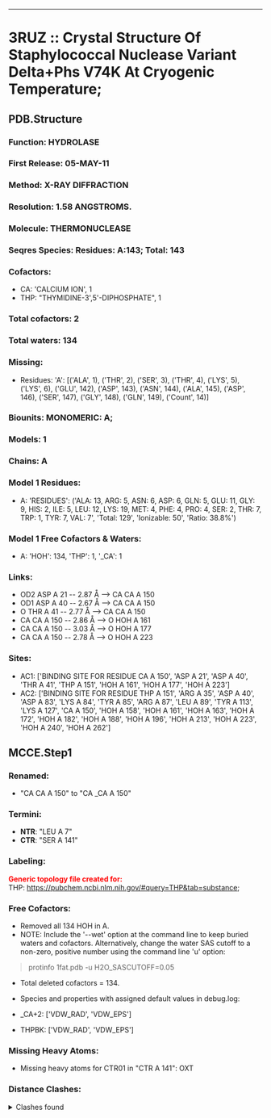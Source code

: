 ---
# 3RUZ :: Crystal Structure Of Staphylococcal Nuclease Variant Delta+Phs V74K At Cryogenic Temperature;
## PDB.Structure
### Function: HYDROLASE
### First Release: 05-MAY-11
### Method: X-RAY DIFFRACTION
### Resolution: 1.58 ANGSTROMS.
### Molecule: THERMONUCLEASE
### Seqres Species: Residues: A:143; Total: 143
### Cofactors:
  -  CA:
 'CALCIUM ION', 1
  - THP:
 "THYMIDINE-3',5'-DIPHOSPHATE", 1

### Total cofactors: 2
### Total waters: 134
### Missing:
  - Residues:
 'A': [('ALA', 1), ('THR', 2), ('SER', 3), ('THR', 4), ('LYS', 5), ('LYS', 6), ('GLU', 142), ('ASP', 143), ('ASN', 144), ('ALA', 145), ('ASP', 146), ('SER', 147), ('GLY', 148), ('GLN', 149),
       ('Count', 14)]

### Biounits: MONOMERIC: A;
### Models: 1
### Chains: A
### Model 1 Residues:
  - A:
 'RESIDUES': ('ALA: 13, ARG: 5, ASN: 6, ASP: 6, GLN: 5, GLU: 11, GLY: 9, HIS: 2, ILE: 5, LEU: 12, LYS: 19, MET: 4, PHE: 4, PRO: 4, SER: 2, THR: 7, TRP: 1, TYR: 7, VAL: 7', 'Total: 129', 'Ionizable: 50',
              'Ratio: 38.8%')

### Model 1 Free Cofactors & Waters:
  - A:
 'HOH': 134, 'THP': 1, '_CA': 1

### Links:
  - OD2 ASP A 21 -- 2.87 Å --> CA  CA A 150
  - OD1 ASP A 40 -- 2.67 Å --> CA  CA A 150
  - O  THR A 41 -- 2.77 Å --> CA  CA A 150
  - CA  CA A 150 -- 2.86 Å --> O  HOH A 161
  - CA  CA A 150 -- 3.03 Å --> O  HOH A 177
  - CA  CA A 150 -- 2.78 Å --> O  HOH A 223

### Sites:
  - AC1: ['BINDING SITE FOR RESIDUE CA A 150', 'ASP A  21', 'ASP A  40', 'THR A  41', 'THP A 151', 'HOH A 161', 'HOH A 177', 'HOH A 223']
  - AC2: ['BINDING SITE FOR RESIDUE THP A 151', 'ARG A  35', 'ASP A  40', 'ASP A  83', 'LYS A  84', 'TYR A  85', 'ARG A  87', 'LEU A  89', 'TYR A 113', 'LYS A 127', 'CA A 150', 'HOH A 158', 'HOH A 161', 'HOH A 163', 'HOH A 172', 'HOH A 182', 'HOH A 188', 'HOH A 196', 'HOH A 213', 'HOH A 223', 'HOH A 240', 'HOH A 262']

## MCCE.Step1
### Renamed:
  - "CA    CA A 150" to "CA   _CA A 150"

### Termini:
 - <strong>NTR</strong>: "LEU A   7"
 - <strong>CTR</strong>: "SER A 141"

### Labeling:
<strong><font color='red'>Generic topology file created for:</font></strong>  
THP: https://pubchem.ncbi.nlm.nih.gov/#query=THP&tab=substance; 

### Free Cofactors:
  - Removed all 134 HOH in A.
  - NOTE: Include the '--wet' option at the command line to keep buried waters and cofactors. Alternatively, change the water SAS cutoff to a non-zero, positive number using the command line 'u' option:
  > protinfo 1fat.pdb -u H2O_SASCUTOFF=0.05
  - Total deleted cofactors = 134.
  - Species and properties with assigned default values in debug.log:

  - _CA+2: ['VDW_RAD', 'VDW_EPS']

  - THPBK: ['VDW_RAD', 'VDW_EPS']


### Missing Heavy Atoms:
  -    Missing heavy atoms for CTR01 in "CTR A 141":   OXT

### Distance Clashes:
<details><summary>Clashes found</summary>

- d= 1.54: " CA  NTR A   7" to " CB  LEU A   7"

</details>

